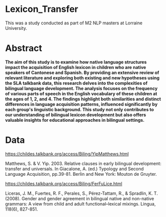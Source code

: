 # Lexicon_Transfer
This was a study conducted as part of M2 NLP masters at Lorraine University.

# Abstract

**The aim of this study is to examine how native language structures impact the acquisition of English lexicon in children who are native speakers of Cantonese and Spanish. By providing an extensive review of relevant literature and exploring both existing and new hypotheses using the SLA talkbank data, this research delves into the complexities of bilingual language development. The analysis focuses on the frequency of various parts of speech in the English vocabulary of these children at the ages of 1, 2, and 4. The findings highlight both similarities and distinct differences in language acquisition patterns, influenced significantly by each group's linguistic background. This study not only contributes to our understanding of bilingual lexicon development but also offers valuable insights for educational approaches in bilingual settings.**

# Data 

https://childes.talkbank.org/access/Biling/YipMatthews.html

Matthews, S. & V. Yip. 2003. Relative clauses in early bilingual development: transfer and universals. In Giacalone, A. (ed.) Typology and Second Language Acquisition, pp.39-81. Berlin and New York: Mouton de Gruyter.

https://childes.talkbank.org/access/Biling/FerFuLice.html

Liceras, J. M., Fuertes, R. F., Perales, S., Pérez-Tattam, R., & Spradlin, K. T. (2008). Gender and gender agreement in bilingual native and non-native grammars: A view from child and adult functional–lexical mixings. Lingua, 118(6), 827-851.
